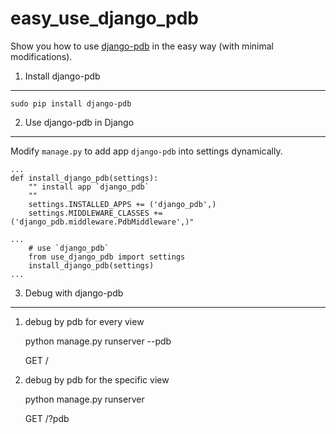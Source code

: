 easy_use_django_pdb
===================

Show you how to use [django-pdb][1] in the easy way (with minimal modifications).

1. Install django-pdb
---------------------

    sudo pip install django-pdb

2. Use django-pdb in Django
---------------------------

Modify `manage.py` to add app `django-pdb` into settings dynamically.

    ...
    def install_django_pdb(settings):
	    "" install app `django_pdb`
		""
		settings.INSTALLED_APPS += ('django_pdb',)
		settings.MIDDLEWARE_CLASSES += ('django_pdb.middleware.PdbMiddleware',)"

    ...
	    # use `django_pdb`
		from use_django_pdb import settings
		install_django_pdb(settings)
    ...

3. Debug with django-pdb
------------------------

1) debug by pdb for every view

    python manage.py runserver --pdb

    GET /

2) debug by pdb for the specific view

    python manage.py runserver

    GET /?pdb


[1]: https://github.com/tomchristie/django-pdb
